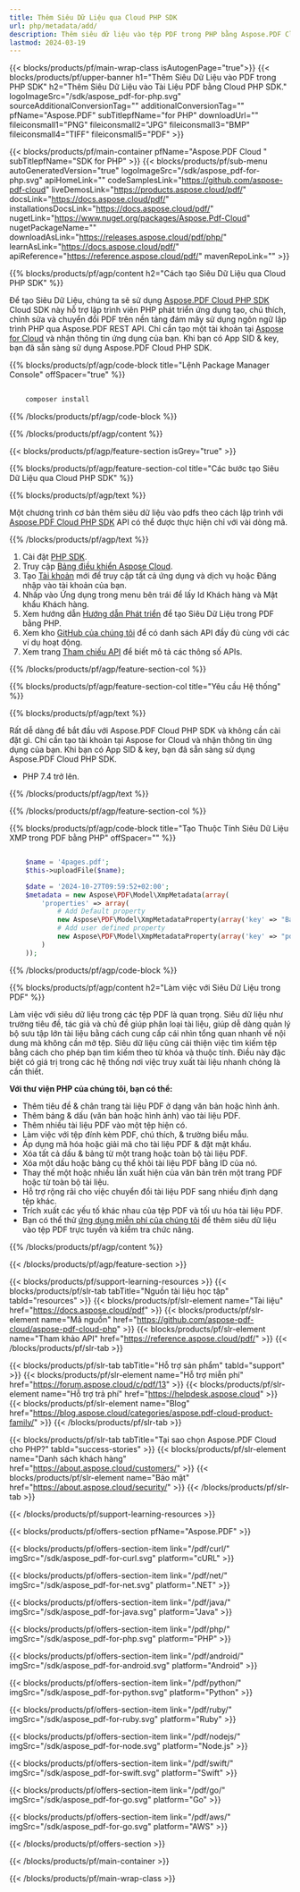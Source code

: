 ```yaml
---
title: Thêm Siêu Dữ Liệu qua Cloud PHP SDK
url: php/metadata/add/
description: Thêm siêu dữ liệu vào tệp PDF trong PHP bằng Aspose.PDF Cloud SDK. Đánh dấu tài liệu để cải thiện việc lập chỉ mục và tìm kiếm.
lastmod: 2024-03-19
---
```


{{< blocks/products/pf/main-wrap-class isAutogenPage="true">}}
{{< blocks/products/pf/upper-banner h1="Thêm Siêu Dữ Liệu vào PDF trong PHP SDK" h2="Thêm Siêu Dữ Liệu vào Tài Liệu PDF bằng Cloud PHP SDK." logoImageSrc="/sdk/aspose_pdf-for-php.svg" sourceAdditionalConversionTag="" additionalConversionTag="" pfName="Aspose.PDF" subTitlepfName="for PHP" downloadUrl="" fileiconsmall1="PNG" fileiconsmall2="JPG" fileiconsmall3="BMP" fileiconsmall4="TIFF" fileiconsmall5="PDF" >}}

{{< blocks/products/pf/main-container pfName="Aspose.PDF Cloud " subTitlepfName="SDK for PHP" >}}
{{< blocks/products/pf/sub-menu autoGeneratedVersion="true" logoImageSrc="/sdk/aspose_pdf-for-php.svg" apiHomeLink="" codeSamplesLink="https://github.com/aspose-pdf-cloud" liveDemosLink="https://products.aspose.cloud/pdf/" docsLink="https://docs.aspose.cloud/pdf/" installationsDocsLink="https://docs.aspose.cloud/pdf/" nugetLink="https://www.nuget.org/packages/Aspose.Pdf-Cloud" nugetPackageName="" downloadAsLink="https://releases.aspose.cloud/pdf/php/" learnAsLink="https://docs.aspose.cloud/pdf/" apiReference="https://reference.aspose.cloud/pdf/" mavenRepoLink="" >}}

{{% blocks/products/pf/agp/content h2="Cách tạo Siêu Dữ Liệu qua Cloud PHP SDK" %}}

Để tạo Siêu Dữ Liệu, chúng ta sẽ sử dụng
[Aspose.PDF Cloud PHP SDK](https://products.aspose.cloud/pdf/php/)
Cloud SDK này hỗ trợ lập trình viên PHP phát triển ứng dụng tạo, chú thích, chỉnh sửa và chuyển đổi PDF trên nền tảng đám mây sử dụng ngôn ngữ lập trình PHP qua Aspose.PDF REST API. Chỉ cần tạo một tài khoản tại [Aspose for Cloud](https://dashboard.aspose.cloud/#/apps) và nhận thông tin ứng dụng của bạn. Khi bạn có App SID & key, bạn đã sẵn sàng sử dụng Aspose.PDF Cloud PHP SDK.

{{% blocks/products/pf/agp/code-block title="Lệnh Package Manager Console" offSpacer="true" %}}

```bash
     
    composer install

```

{{% /blocks/products/pf/agp/code-block %}}

{{% /blocks/products/pf/agp/content %}}

{{< blocks/products/pf/agp/feature-section isGrey="true" >}}

{{% blocks/products/pf/agp/feature-section-col title="Các bước tạo Siêu Dữ Liệu qua Cloud PHP SDK" %}}

{{% blocks/products/pf/agp/text %}}

Một chương trình cơ bản thêm siêu dữ liệu vào pdfs theo cách lập trình với
[Aspose.PDF Cloud PHP SDK](https://products.aspose.cloud/pdf/php/)
API có thể được thực hiện chỉ với vài dòng mã.

{{% /blocks/products/pf/agp/text %}}

1. Cài đặt [PHP SDK](https://pypi.org/project/asposepdfcloud/).
1. Truy cập [Bảng điều khiển Aspose Cloud](https://dashboard.aspose.cloud/).
1. Tạo [Tài khoản](https://docs.aspose.cloud/display/storagecloud/Creating+and+Managing+Account) mới để truy cập tất cả ứng dụng và dịch vụ hoặc Đăng nhập vào tài khoản của bạn.
1. Nhấp vào Ứng dụng trong menu bên trái để lấy Id Khách hàng và Mật khẩu Khách hàng.
1. Xem hướng dẫn [Hướng dẫn Phát triển](https://docs.aspose.cloud/pdf/developer-guide/) để tạo Siêu Dữ Liệu trong PDF bằng PHP.
1. Xem kho [GitHub của chúng tôi](https://github.com/aspose-pdf-cloud/aspose-pdf-cloud-php) để có danh sách API đầy đủ cùng với các ví dụ hoạt động.
1. Xem trang [Tham chiếu API](https://reference.aspose.cloud/pdf/#/Document) để biết mô tả các thông số APIs.

{{% /blocks/products/pf/agp/feature-section-col %}}

{{% blocks/products/pf/agp/feature-section-col title="Yêu cầu Hệ thống" %}}

{{% blocks/products/pf/agp/text %}}

Rất dễ dàng để bắt đầu với Aspose.PDF Cloud PHP SDK và không cần cài đặt gì. Chỉ cần tạo tài khoản tại Aspose for Cloud và nhận thông tin ứng dụng của bạn. Khi bạn có App SID & key, bạn đã sẵn sàng sử dụng Aspose.PDF Cloud PHP SDK.

+ PHP 7.4 trở lên.

{{% /blocks/products/pf/agp/text %}}

{{% /blocks/products/pf/agp/feature-section-col %}}

{{% blocks/products/pf/agp/code-block title="Tạo Thuộc Tính Siêu Dữ Liệu XMP trong PDF bằng PHP" offSpacer="" %}}

```php

    $name = '4pages.pdf';
    $this->uploadFile($name);

    $date = '2024-10-27T09:59:52+02:00';
    $metadata = new Aspose\PDF\Model\XmpMetadata(array(
        'properties' => array(
            # Add Default property
            new Aspose\PDF\Model\XmpMetadataProperty(array('key' => "BaseURL", 'value' => "http://www.somename.com/path")),
            # Add user defined property
            new Aspose\PDF\Model\XmpMetadataProperty(array('key' => "pdf:Prop", 'value' => "PropValue", 'namespace_uri' => "http://ns.adobe.com/pdf/1.3/")),
        )
    ));
```

{{% /blocks/products/pf/agp/code-block %}}

{{% blocks/products/pf/agp/content h2="Làm việc với Siêu Dữ Liệu trong PDF" %}}

Làm việc với siêu dữ liệu trong các tệp PDF là quan trọng. Siêu dữ liệu như trường tiêu đề, tác giả và chủ đề giúp phân loại tài liệu, giúp dễ dàng quản lý bộ sưu tập lớn tài liệu bằng cách cung cấp cái nhìn tổng quan nhanh về nội dung mà không cần mở tệp.
Siêu dữ liệu cũng cải thiện việc tìm kiếm tệp bằng cách cho phép bạn tìm kiếm theo từ khóa và thuộc tính. Điều này đặc biệt có giá trị trong các hệ thống nơi việc truy xuất tài liệu nhanh chóng là cần thiết.

**Với thư viện PHP của chúng tôi, bạn có thể:**

+ Thêm tiêu đề & chân trang tài liệu PDF ở dạng văn bản hoặc hình ảnh.
+ Thêm bảng & dấu (văn bản hoặc hình ảnh) vào tài liệu PDF.
+ Thêm nhiều tài liệu PDF vào một tệp hiện có.
+ Làm việc với tệp đính kèm PDF, chú thích, & trường biểu mẫu.
+ Áp dụng mã hóa hoặc giải mã cho tài liệu PDF & đặt mật khẩu.
+ Xóa tất cả dấu & bảng từ một trang hoặc toàn bộ tài liệu PDF.
+ Xóa một dấu hoặc bảng cụ thể khỏi tài liệu PDF bằng ID của nó.
+ Thay thế một hoặc nhiều lần xuất hiện của văn bản trên một trang PDF hoặc từ toàn bộ tài liệu.
+ Hỗ trợ rộng rãi cho việc chuyển đổi tài liệu PDF sang nhiều định dạng tệp khác.
+ Trích xuất các yếu tố khác nhau của tệp PDF và tối ưu hóa tài liệu PDF.
+ Bạn có thể thử [ứng dụng miễn phí của chúng tôi](https://products.aspose.app/pdf/metadata) để thêm siêu dữ liệu vào tệp PDF trực tuyến và kiểm tra chức năng.

{{% /blocks/products/pf/agp/content %}}

{{< /blocks/products/pf/agp/feature-section >}}

{{< blocks/products/pf/support-learning-resources >}}
{{< blocks/products/pf/slr-tab tabTitle="Nguồn tài liệu học tập" tabId="resources" >}}
{{< blocks/products/pf/slr-element name="Tài liệu" href="https://docs.aspose.cloud/pdf" >}}
{{< blocks/products/pf/slr-element name="Mã nguồn" href="https://github.com/aspose-pdf-cloud/aspose-pdf-cloud-php" >}}
{{< blocks/products/pf/slr-element name="Tham khảo API" href="https://reference.aspose.cloud/pdf/" >}}
{{< /blocks/products/pf/slr-tab >}}

{{< blocks/products/pf/slr-tab tabTitle="Hỗ trợ sản phẩm" tabId="support" >}}
{{< blocks/products/pf/slr-element name="Hỗ trợ miễn phí" href="https://forum.aspose.cloud/c/pdf/13" >}}
{{< blocks/products/pf/slr-element name="Hỗ trợ trả phí" href="https://helpdesk.aspose.cloud" >}}
{{< blocks/products/pf/slr-element name="Blog" href="https://blog.aspose.cloud/categories/aspose.pdf-cloud-product-family/" >}}
{{< /blocks/products/pf/slr-tab >}}

{{< blocks/products/pf/slr-tab tabTitle="Tại sao chọn Aspose.PDF Cloud cho PHP?" tabId="success-stories" >}}
{{< blocks/products/pf/slr-element name="Danh sách khách hàng" href="https://about.aspose.cloud/customers/" >}}
{{< blocks/products/pf/slr-element name="Bảo mật" href="https://about.aspose.cloud/security/" >}}
{{< /blocks/products/pf/slr-tab >}}

{{< /blocks/products/pf/support-learning-resources >}}

{{< blocks/products/pf/offers-section pfName="Aspose.PDF" >}}

{{< blocks/products/pf/offers-section-item link="/pdf/curl/" imgSrc="/sdk/aspose_pdf-for-curl.svg" platform="cURL" >}}

{{< blocks/products/pf/offers-section-item link="/pdf/net/" imgSrc="/sdk/aspose_pdf-for-net.svg" platform=".NET" >}}

{{< blocks/products/pf/offers-section-item link="/pdf/java/" imgSrc="/sdk/aspose_pdf-for-java.svg" platform="Java" >}}

{{< blocks/products/pf/offers-section-item link="/pdf/php/" imgSrc="/sdk/aspose_pdf-for-php.svg" platform="PHP" >}}

{{< blocks/products/pf/offers-section-item link="/pdf/android/" imgSrc="/sdk/aspose_pdf-for-android.svg" platform="Android" >}}

{{< blocks/products/pf/offers-section-item link="/pdf/python/" imgSrc="/sdk/aspose_pdf-for-python.svg" platform="Python" >}}

{{< blocks/products/pf/offers-section-item link="/pdf/ruby/" imgSrc="/sdk/aspose_pdf-for-ruby.svg" platform="Ruby" >}}

{{< blocks/products/pf/offers-section-item link="/pdf/nodejs/" imgSrc="/sdk/aspose_pdf-for-node.svg" platform="Node.js" >}}

{{< blocks/products/pf/offers-section-item link="/pdf/swift/" imgSrc="/sdk/aspose_pdf-for-swift.svg" platform="Swift" >}}

{{< blocks/products/pf/offers-section-item link="/pdf/go/" imgSrc="/sdk/aspose_pdf-for-go.svg" platform="Go" >}}

{{< blocks/products/pf/offers-section-item link="/pdf/aws/" imgSrc="/sdk/aspose_pdf-for-go.svg" platform="AWS" >}}

{{< /blocks/products/pf/offers-section >}}

<!-- aboutfile Ends -->

{{< /blocks/products/pf/main-container >}}

{{< /blocks/products/pf/main-wrap-class >}}
